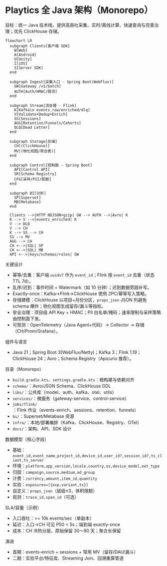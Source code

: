 # Playtics 全 Java 架构（Monorepo）

目标：统一 Java 技术栈，提供高吞吐采集、实时/离线计算、快速查询与完善治理；优先 ClickHouse 存储。

```mermaid
flowchart LR
  subgraph Clients[客户端 SDK]
    W[Web]
    A[Android]
    U[Unity]
    I[iOS]
    S[Server SDK]
  end

  subgraph Ingest[采集入口 - Spring Boot(WebFlux)]
    GW[Gateway /v1/batch]
    AUTH[Auth/HMAC/限流]
  end

  subgraph Stream[流处理 - Flink]
    K[Kafka\n events_raw/enriched/dlq]
    V[Validate+Dedup+Enrich]
    SS[Sessions]
    AGG[Retention/Funnels/Cohorts]
    DLQ[Dead Letter]
  end

  subgraph Storage[存储]
    CH[(ClickHouse)]
    MV[(物化视图/聚合表)]
  end

  subgraph Control[控制面 - Spring Boot]
    API[Control API]
    SR[Schema Registry]
    CFG[采样/PII/配额]
  end

  subgraph BI[分析]
    SP[Superset]
    MB[Metabase]
  end

  Clients -->|HTTP NDJSON+gzip| GW --> AUTH -->|Avro| K
  K --> V -->|events_enriched| K
  V --> DLQ
  V --> CH
  K --> SS --> CH
  SS --> MV
  AGG --> CH
  CH <-->|SQL| SP
  CH <-->|SQL| MB
  API <-->|keys/schemas/rules| GW
```

关键设计
- 幂等/去重：客户端 `uuidv7` 作为 `event_id`；Flink 按 `event_id` 去重（状态 TTL 7d）。
- 乱序/迟到：事件时间 + Watermark（如 10 分钟）；迟到数据旁路补写。
- Exactly-once：Kafka→Flink→ClickHouse 使用 2PC/幂等写入策略。
- 存储建模：ClickHouse 以项目+月份分区，`props_json` JSON 列避免 schema 爆炸；物化视图生成留存/漏斗等指标。
- 安全治理：项目级 API Key + HMAC；PII 白名单/掩码；速率限制与采样策略由控制面下发。
- 可观测：OpenTelemetry（Java Agent+代码）→ Collector → 存储（CH/Prom/Grafana）。

组件与语言
- Java 21；Spring Boot 3(WebFlux/Netty)；Kafka 3；Flink 1.19；ClickHouse 24；Avro；Schema Registry（Apicurio 推荐）。

目录（Monorepo）
- `build.gradle.kts`、`settings.gradle.kts`：根构建与依赖对齐
- `schema/`：Avro/JSON Schema、ClickHouse DDL
- `libs/`：公共库（model、auth、kafka、otel、utils）
- `services/`：微服务（gateway-service、control-service）
- `jobs/flink/`：Flink 作业（events-enrich、sessions、retention、funnels）
- `bi/`：Superset/Metabase 资源
- `infra/`：本地/部署编排（Kafka、ClickHouse、Registry、OTel）
- `docs/`：架构、API、SDK 设计

数据模型（核心字段）
- 基础：`event_id,event_name,project_id,device_id,user_id?,session_id?,ts_client,ts_server`
- 环境：`platform,app_version,locale,country,os,device_model,net_type`
- 归因：`campaign,source,medium,ad_group`
- 计费：`currency,amount,item_id,quantity`
- 实验：`exposures=[{exp,variant,ts}]`
- 自定义：`props_json`（层级≤3，体积限额）
- 观测：`trace_id,span_id`（可选）

SLA/容量（示例）
- 入口吞吐：>= 10k events/sec（单副本）
- 延迟：入口→CH 可见 P50 < 5s；端到端 exactly-once
- 成本：CH 冷热分层，原始保留 30～90 天；聚合长保留

演进
- 首期：events-enrich + sessions + 常用 MV（留存/DAU/漏斗）
- 二期：实验平台/特征库、Streaming Join、回溯重算管道
